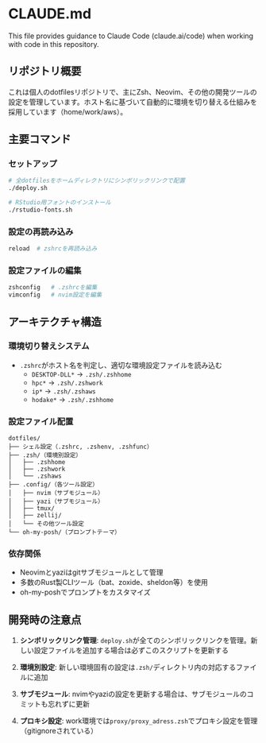 # CLAUDE.md

This file provides guidance to Claude Code (claude.ai/code) when working with code in this repository.

## リポジトリ概要

これは個人のdotfilesリポジトリで、主にZsh、Neovim、その他の開発ツールの設定を管理しています。ホスト名に基づいて自動的に環境を切り替える仕組みを採用しています（home/work/aws）。

## 主要コマンド

### セットアップ
```bash
# 全dotfilesをホームディレクトリにシンボリックリンクで配置
./deploy.sh

# RStudio用フォントのインストール
./rstudio-fonts.sh
```

### 設定の再読み込み
```bash
reload  # zshrcを再読み込み
```

### 設定ファイルの編集
```bash
zshconfig   # .zshrcを編集
vimconfig   # nvim設定を編集
```

## アーキテクチャ構造

### 環境切り替えシステム
- `.zshrc`がホスト名を判定し、適切な環境設定ファイルを読み込む
  - `DESKTOP-DLL*` → `.zsh/.zshhome`
  - `hpc*` → `.zsh/.zshwork`
  - `ip*` → `.zsh/.zshaws`
  - `hodake*` → `.zsh/.zshhome`

### 設定ファイル配置
```
dotfiles/
├── シェル設定（.zshrc, .zshenv, .zshfunc）
├── .zsh/（環境別設定）
│   ├── .zshhome
│   ├── .zshwork
│   └── .zshaws
├── .config/（各ツール設定）
│   ├── nvim（サブモジュール）
│   ├── yazi（サブモジュール）
│   ├── tmux/
│   ├── zellij/
│   └── その他ツール設定
└── oh-my-posh/（プロンプトテーマ）
```

### 依存関係
- Neovimとyaziはgitサブモジュールとして管理
- 多数のRust製CLIツール（bat、zoxide、sheldon等）を使用
- oh-my-poshでプロンプトをカスタマイズ

## 開発時の注意点

1. **シンボリックリンク管理**: `deploy.sh`が全てのシンボリックリンクを管理。新しい設定ファイルを追加する場合は必ずこのスクリプトを更新する

2. **環境別設定**: 新しい環境固有の設定は`.zsh/`ディレクトリ内の対応するファイルに追加

3. **サブモジュール**: nvimやyaziの設定を更新する場合は、サブモジュールのコミットも忘れずに更新

4. **プロキシ設定**: work環境では`proxy/proxy_adress.zsh`でプロキシ設定を管理（gitignoreされている）